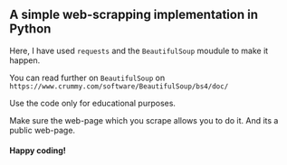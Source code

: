 ## A simple web-scrapping implementation in Python

Here, I have used `requests` and the `BeautifulSoup` moudule to make it happen.


You can read further on `BeautifulSoup` on `https://www.crummy.com/software/BeautifulSoup/bs4/doc/` 


Use the code only for educational purposes.


Make sure the web-page which you scrape allows you to do it. And its a public web-page.


#### Happy coding!
